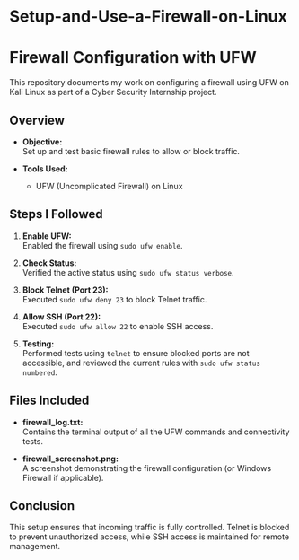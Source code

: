# Setup-and-Use-a-Firewall-on-Linux
# Firewall Configuration with UFW

This repository documents my work on configuring a firewall using UFW on Kali Linux as part of a Cyber Security Internship project.

## Overview

- **Objective:**  
  Set up and test basic firewall rules to allow or block traffic.

- **Tools Used:**  
  - UFW (Uncomplicated Firewall) on Linux

## Steps I Followed

1. **Enable UFW:**  
   Enabled the firewall using `sudo ufw enable`.

2. **Check Status:**  
   Verified the active status using `sudo ufw status verbose`.

3. **Block Telnet (Port 23):**  
   Executed `sudo ufw deny 23` to block Telnet traffic.

4. **Allow SSH (Port 22):**  
   Executed `sudo ufw allow 22` to enable SSH access.

5. **Testing:**  
   Performed tests using `telnet` to ensure blocked ports are not accessible, and reviewed the current rules with `sudo ufw status numbered`.

## Files Included

- **firewall_log.txt:**  
  Contains the terminal output of all the UFW commands and connectivity tests.

- **firewall_screenshot.png:**  
  A screenshot demonstrating the firewall configuration (or Windows Firewall if applicable).

## Conclusion

This setup ensures that incoming traffic is fully controlled. Telnet is blocked to prevent unauthorized access, while SSH access is maintained for remote management.

